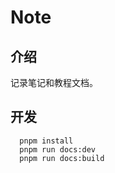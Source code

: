 # Note

## 介绍

记录笔记和教程文档。

## 开发

```shell
  pnpm install
  pnpm run docs:dev
  pnpm run docs:build
```
